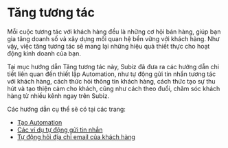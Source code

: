 # Tăng tương tác

Mỗi cuộc tương tác với khách hàng đều là những cơ hội bán hàng, giúp bạn gia tăng doanh số và xây dựng mối quan hệ bền vững với khách hàng. Như vậy, việc tăng tương tác sẽ mang lại những hiệu quả thiết thực cho hoạt động kinh doanh của bạn.

Tại mục hướng dẫn Tăng tương tác này, Subiz đã đưa ra các hướng dẫn chi tiết liên quan đến thiết lập Automation, như tự động gửi tin nhắn tương tác với khách hàng, cách thức hỏi thông tin khách hàng, cách thức tạo sự thu hút và tạo thiện cảm cho khách, cũng như cách theo đuổi, chăm sóc khách hàng từ nhiều kênh ngay trên Subiz.

Các hướng dẫn cụ thể sẽ có tại các trang:

* [Tạo Automation](https://help.subiz.com/su-dung-subiz-nang-cao/tang-tuong-tac/tao-automation)
* [Các ví dụ tự động gửi tin nhắn](https://help.subiz.com/su-dung-subiz-nang-cao/tang-tuong-tac/tu-dong-gui-tin-nhan-toi-khach-truy-cap)
* [Tự động hỏi địa chỉ email của khách hàng](https://help.subiz.com/su-dung-subiz-nang-cao/tang-tuong-tac/untitled)

